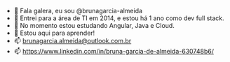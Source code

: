 - 👋 Fala galera, eu sou @brunagarcia-almeida
- 👀 Entrei para a área de TI em 2014, e estou há 1 ano como dev full stack.
- 🌱 No momento estou estudando Angular, Java e Cloud. 
- 💞️ Estou aqui para aprender!
- 📫 brunagarcia.almeida@outlook.com.br
- 📫 https://www.linkedin.com/in/bruna-garcia-de-almeida-630748b6/
